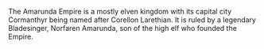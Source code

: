 The Amarunda Empire is a mostly elven kingdom with its capital city Cormanthyr being named after Corellon Larethian. It is ruled by a legendary Bladesinger, Norfaren Amarunda, son of the high elf who founded the Empire.